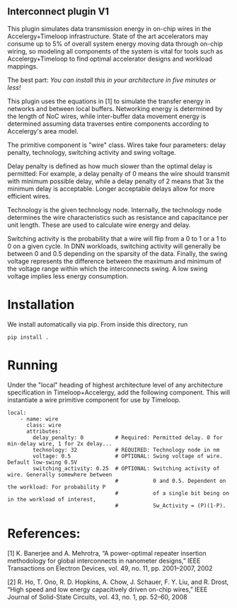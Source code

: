 ## **Interconnect plugin V1**
This plugin simulates data transmission energy in on-chip wires in the Accelergy+Timeloop infrastructure. State of the art accelerators may consume up to 5% of overall system energy moving data through on-chip wiring, so modeling all components of the system is vital for tools such as Accelergy+Timeloop to find optimal accelerator designs and workload mappings.

The best part: *You can install this in your architecture in five minutes or less!*

This plugin uses the equations in [1] to simulate the transfer energy in networks and between local buffers. Networking energy is determined by the length of NoC wires, while inter-buffer data movement energy is determined assuming data traverses entire components according to Accelergy's area model.

The primitive component is "wire" class. Wires take four parameters: delay penalty, technology, switching activity and swing voltage.

Delay penalty is defined as how much slower than the optimal delay is permitted: For example, a delay penalty of 0 means the wire should transmit with minimum possible delay, while a delay penalty of 2 means that 3x the minimum delay is acceptable. Longer acceptable delays allow for more efficient wires.

Technology is the given technology node. Internally, the technology node determines the wire characteristics such as resistance and capacitance per unit length. These are used to calculate wire energy and delay.

Switching activity is the probability that a wire will flip from a 0 to 1 or a 1 to 0 on a given cycle. In DNN workloads, switching activity will generally be between 0 and 0.5 depending on the sparsity of the data. Finally, the swing voltage represents the difference between the maximum and minimum of the voltage range within which the interconnects swing. A low swing voltage implies less energy consumption.



# Installation
We install automatically via pip. From inside this directory, run
```
pip install .
```
# Running
Under the "local" heading of highest architecture level of any architecture specification in Timeloop+Accelergy, add the following component. This will instantiate a wire primitive component for use by Timeloop.
```
local:
    - name: wire
      class: wire
      attributes:
        delay_penalty: 0          # Required: Permitted delay. 0 for min-delay wire, 1 for 2x delay...
        technology: 32            # REQUIRED: Technology node in nm
        voltage: 0.5              # OPTIONAL: Swing voltage of wire. Default low-swing 0.5V
        switching_activity: 0.25  # OPTIONAL: Switching activity of wire. Generally somewhere between
                                  #           0 and 0.5. Dependent on the workload: For probability P
                                  #           of a single bit being on in the workload of interest,
                                  #           Sw_Activity = (P)(1-P).
```

# References:
[1] K. Banerjee and A. Mehrotra, “A power-optimal repeater insertion methodology for global interconnects in nanometer designs,” IEEE Transactions on Electron Devices, vol. 49, no. 11, pp. 2001–2007, 2002

[2] R. Ho, T. Ono, R. D. Hopkins, A. Chow, J. Schauer, F. Y. Liu, and R. Drost, “High speed and low energy capacitively driven on-chip wires,” IEEE Journal of Solid-State Circuits, vol. 43, no. 1, pp. 52–60, 2008

